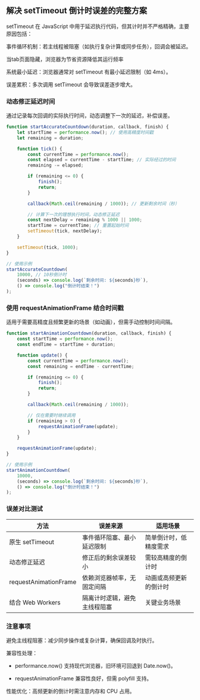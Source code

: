 ## 解决 setTimeout 倒计时误差的完整方案

setTimeout 在 JavaScript 中用于延迟执行代码，但其计时并不严格精确，主要原因包括：

事件循环机制：若主线程被阻塞（如执行复杂计算或同步任务），回调会被延迟。

当tab页面隐藏，浏览器为节省资源降低其运行频率

系统最小延迟：浏览器通常对 setTimeout 有最小延迟限制（如 4ms）。

误差累积：多次调用 setTimeout 会导致误差逐步增大。


### 动态修正延迟时间

通过记录每次回调的实际执行时间，动态调整下一次的延迟，补偿误差。

```js
function startAccurateCountdown(duration, callback, finish) {
    let startTime = performance.now(); // 使用高精度时间戳
    let remaining = duration;

    function tick() {
        const currentTime = performance.now();
        const elapsed = currentTime - startTime; // 实际经过的时间
        remaining -= elapsed;

        if (remaining <= 0) {
            finish();
            return;
        }

        callback(Math.ceil(remaining / 1000)); // 更新剩余时间（秒）

        // 计算下一次的理想执行时间，动态修正延迟
        const nextDelay = remaining % 1000 || 1000;
        startTime = currentTime; // 重置起始时间
        setTimeout(tick, nextDelay);
    }

    setTimeout(tick, 1000);
}

// 使用示例
startAccurateCountdown(
    10000, // 10秒倒计时
    (seconds) => console.log(`剩余时间: ${seconds}秒`),
    () => console.log("倒计时结束！")
);
```

### 使用 requestAnimationFrame 结合时间戳

适用于需要高精度且频繁更新的场景（如动画），但需手动控制时间间隔。

```js
function startAnimationCountdown(duration, callback, finish) {
    const startTime = performance.now();
    const endTime = startTime + duration;

    function update() {
        const currentTime = performance.now();
        const remaining = endTime - currentTime;

        if (remaining <= 0) {
            finish();
            return;
        }

        callback(Math.ceil(remaining / 1000));

        // 仅在需要时继续调用
        if (remaining > 0) {
            requestAnimationFrame(update);
        }
    }

    requestAnimationFrame(update);
}

// 使用示例
startAnimationCountdown(
    10000,
    (seconds) => console.log(`剩余时间: ${seconds}秒`),
    () => console.log("倒计时结束！")
);
```

### 误差对比测试


|**方法**|**误差来源**|**适用场景**|
|--|--|--|
|原生 setTimeout|	事件循环阻塞、最小延迟限制|	简单倒计时，低精度需求|
|动态修正延迟|	修正后的剩余误差较小|	需较高精度的倒计时|
|requestAnimationFrame|	依赖浏览器帧率，无固定间隔|	动画或高频更新的倒计时|
|结合 Web Workers|隔离计时逻辑，避免主线程阻塞|关键业务场景|

### 注意事项

避免主线程阻塞：减少同步操作或复杂计算，确保回调及时执行。

兼容性处理：

- performance.now() 支持现代浏览器，旧环境可回退到 Date.now()。

- requestAnimationFrame 兼容性良好，但需 polyfill 支持。

性能优化：高频更新的倒计时需注意内存和 CPU 占用。

